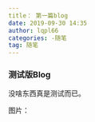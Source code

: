 ```yaml
---
title： 第一篇blog
date: 2019-09-30 14:35
author: lqpl66
categories: -随笔
tag: 随笔
---
```


### 测试版Blog

没啥东西真是测试而已。

图片：

